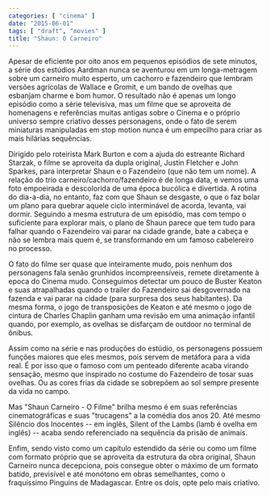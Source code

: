 ```yaml
---
categories: [ "cinema" ]
date: "2015-06-01"
tags: [ "draft", "movies" ]
title: "Shaun: O Carneiro"
---
```

Apesar de eficiente por oito anos em pequenos episódios de sete minutos,
a série dos estúdios Aardman nunca se aventurou em um longa-metragem
sobre um carneiro muito esperto, um cachorro e fazendeiro que lembram
versões agrícolas de Wallace e Gromit, e um bando de ovelhas que
esbanjam charme e bom humor. O resultado não é apenas um longo episódio
como a série televisiva, mas um filme que se aproveita de homenagens
e referências muitas antigas sobre o Cinema e o próprio universo
sempre criativo desses personagens, onde o fato de serem miniaturas
manipuladas em stop motion nunca é um empecilho para criar as mais
hilárias sequências.

Dirigido pelo roteirista Mark Burton e com a ajuda do estreante Richard
Starzak, o filme se aproveita da dupla original, Justin Fletcher e John
Sparkes, para interpretar Shaun e o Fazendeiro (que não tem um nome). A
relação do trio carneiro/cachorro/fazendeiro é de longa data, e vemos
uma foto empoeirada e descolorida de uma época bucólica e divertida. A
rotina do dia-a-dia, no entanto, faz com que Shaun se desgaste, o que o
faz bolar um plano para quebrar aquele ciclo interminável de acorda,
levanta, vai dormir. Seguindo a mesma estrutura de um episódio, mas
com tempo o suficiente para explorar mais, o plano de Shaun parece que
tem tudo para falhar quando o Fazendeiro vai parar na cidade grande,
bate a cabeça e não se lembra mais quem é, se transformando em um
famoso cabelereiro no processo.

O fato do filme ser quase que inteiramente mudo, pois nenhum dos
personagens fala senão grunhidos incompreensíveis, remete diretamente
à epoca do Cinema mudo. Conseguimos detectar um pouco de Buster Keaton
e suas atrapalhadas quando o trailer do Fazendeiro sai desgovernado na
fazenda e vai parar na cidade (para surpresa dos seus habitantes). Da
mesma forma, o jogo de transposições de Keaton e até mesmo o jogo de
cintura de Charles Chaplin ganham uma revisão em uma animação infantil
quando, por exemplo, as ovelhas se disfarçam de outdoor no terminal de
ônibus.

Assim como na série e nas produções do estúdio, os personagens
possuem funções maiores que eles mesmos, pois servem de metáfora
para a vida real. É por isso que o famoso com um penteado diferente
acaba virando sensação, mesmo que inspirado no costume do Fazendeiro
de tosar suas ovelhas. Ou as cores frias da cidade se sobrepõem ao sol
sempre presente da vida no campo.

Mas "Shaun Carneiro - O Filme" brilha mesmo é em suas referências
cinematográficas e suas "trucagens" a la comédia dos anos 20. Até
mesmo Silêncio dos Inocentes -- em inglês, Silent of the Lambs (lamb é
ovelha em inglês) -- acaba sendo referenciado na sequência da prisão
de animais.

Enfim, sendo visto como um capítulo estendido da série ou como um filme
com formato próprio que se aproveita da estrutura da obra original,
Shaun Carneiro nunca decepciona, pois consegue obter o máximo de um
formato batido, previsível e até monótono em obras semelhantes,
como o fraquíssimo Pinguins de Madagascar. Entre os dois, opte pelo
mais criativo.
